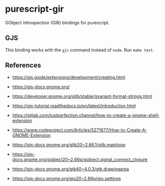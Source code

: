 # purescript-gir

GObject introspection (GIR) bindings for purescript.

## GJS

This binding works with the `gjs` command instead of `node`.
Run `make test`.

## References

- https://gjs.guide/extensions/development/creating.html
- https://gjs-docs.gnome.org/
- https://developer.gnome.org/glib/stable/gvariant-format-strings.html
- https://gjs-tutorial.readthedocs.io/en/latest/introduction.html
- https://gitlab.com/justperfection.channel/how-to-create-a-gnome-shell-extension
- https://www.codeproject.com/Articles/5271677/How-to-Create-A-GNOME-Extension

- https://gjs-docs.gnome.org/glib20~2.66.1/glib.mainloop
- https://gjs-docs.gnome.org/gobject20~2.66p/gobject.signal_connect_closure
- https://gjs-docs.gnome.org/gtk40~4.0.3/gtk.drawingarea
- https://gjs-docs.gnome.org/gio20~2.66p/gio.settings
